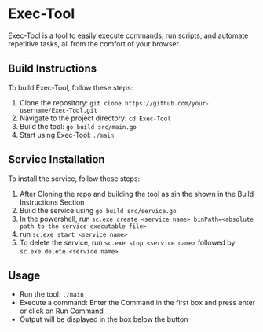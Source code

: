 # Exec-Tool

Exec-Tool is a tool to easily execute commands, run scripts, and automate repetitive tasks, all from the comfort of your browser.

## Build Instructions

To build Exec-Tool, follow these steps:

1. Clone the repository: `git clone https://github.com/your-username/Exec-Tool.git`
2. Navigate to the project directory: `cd Exec-Tool`
3. Build the tool: `go build src/main.go`
4. Start using Exec-Tool: `./main`

## Service Installation

To install the service, follow these steps:

1. After Cloning the repo and building the tool as sin the shown in the Build Instructions Section 
2. Build the service using `go build src/service.go`
3. In the powershell, run `sc.exe create <service name> binPath=<absolute path to the service executable file>`
4. run `sc.exe start <service name>`
5. To delete the service, run `sc.exe stop <service name>` followed by `sc.exe delete <service name>` 

## Usage

- Run the tool: `./main`
- Execute a command: Enter the Command in the first box and press enter or click on Run Command
- Output will be displayed in the box below the button

